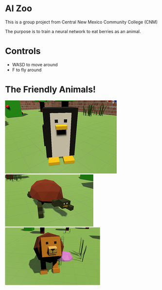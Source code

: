 # AI Zoo
This is a group project from Central New Mexico Community College (CNM)

The purpose is to train a neural network to eat berries as an animal.

# Controls
 - WASD to move around
 - F to fly around

# The Friendly Animals!

![Penguin model](/Screenshots/Penguin.png)
![Tortoise model](/Screenshots/Tortoise.png)
![Lion model](/Screenshots/Lion.png)
